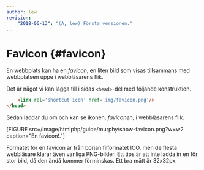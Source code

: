 ```yaml
---
author: lew
revision:
    "2018-06-13": "(A, lew) Första versionen."
...
```

Favicon {#favicon}
=======================

En webbplats kan ha en *favicon*, en liten bild som visas tillsammans med webbplatsen uppe i webbläsarens flik.

Det är något vi kan lägga till i sidas `<head>`-del med följande konstruktion.

```html
    <link rel='shortcut icon' href='img/favicon.png'/>
</head>
```

Sedan laddar du om och kan se ikonen, *faviconen*, i webbläsarens flik.

[FIGURE src=/image/htmlphp/guide/murphy/show-favicon.png?w=w2 caption="En favicon!."]

Formatet för en favicon är från början filformatet ICO, men de flesta webbläsare klarar även vanliga PNG-bilder. Ett tips är att inte ladda in en för stor bild, då den ändå kommer förminskas. Ett bra mått är 32x32px.
